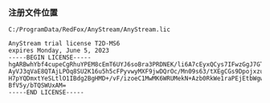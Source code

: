 ### 注册文件位置

`C:/ProgramData/RedFox/AnyStream/AnyStream.lic`

~~~
AnyStream trial license T2D-MS6
expires Monday, June 5, 2023
-----BEGIN LICENSE-----
hgARBwhYbf4cupeCgRhuYPEM8cEmT6UYJ6soBra3PRDNEK/li6A7cEyxQCys7IFwzGgJ7GTtsI53
AyVJ3qVaE8QTAjLPOq8SU2K16u5h5cFPyvwyMXF9jwDQrOc/Mn09s63/tXEgCGs9DpojxzuuJ0+L
H7pYQDmxtYeSLtlO1IBdg2BgHMD+/vF/izoeC1MwMK6WRUMekN+Azb0RkWe1raPEjEtbWgwGdqVN
BfV5y/bTQSWUxAM=
-----END LICENSE-----
~~~

